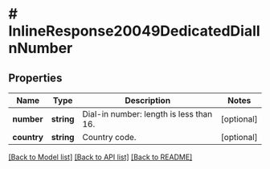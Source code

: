 # # InlineResponse20049DedicatedDialInNumber

## Properties

Name | Type | Description | Notes
------------ | ------------- | ------------- | -------------
**number** | **string** | Dial-in number: length is less than 16. | [optional] 
**country** | **string** | Country code. | [optional] 

[[Back to Model list]](../../README.md#documentation-for-models) [[Back to API list]](../../README.md#documentation-for-api-endpoints) [[Back to README]](../../README.md)


